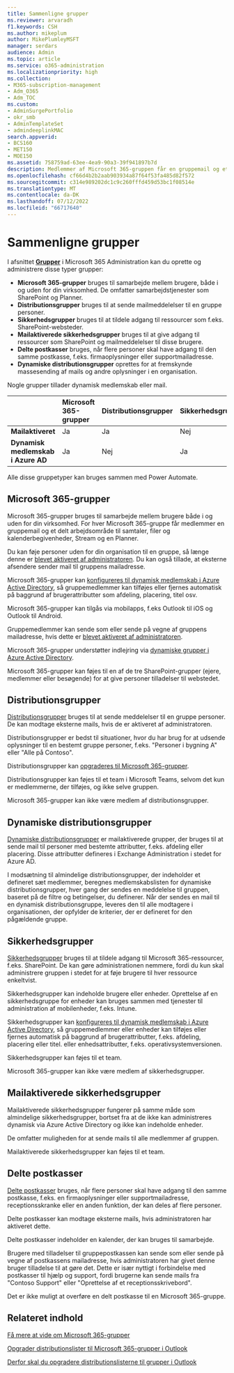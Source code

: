 ```yaml
---
title: Sammenligne grupper
ms.reviewer: arvaradh
f1.keywords: CSH
ms.author: mikeplum
author: MikePlumleyMSFT
manager: serdars
audience: Admin
ms.topic: article
ms.service: o365-administration
ms.localizationpriority: high
ms.collection:
- M365-subscription-management
- Adm_O365
- Adm_TOC
ms.custom:
- AdminSurgePortfolio
- okr_smb
- AdminTemplateSet
- admindeeplinkMAC
search.appverid:
- BCS160
- MET150
- MOE150
ms.assetid: 758759ad-63ee-4ea9-90a3-39f941897b7d
description: Medlemmer af Microsoft 365-gruppen får en gruppemail og et delt arbejdsområde til samtaler, filer og kalenderhændelser, Stream og en Planner.
ms.openlocfilehash: cf66d4b2b2aab903934a87f64f53fa485d82f572
ms.sourcegitcommit: c314e989202dc1c9c260fffd459d53bc1f08514e
ms.translationtype: MT
ms.contentlocale: da-DK
ms.lasthandoff: 07/12/2022
ms.locfileid: "66717640"
---
```

# <a name="compare-groups"></a>Sammenligne grupper

I afsnittet <a href="https://go.microsoft.com/fwlink/p/?linkid=2052855" target="_blank">**Grupper**</a> i Microsoft 365 Administration kan du oprette og administrere disse typer grupper: 

- **Microsoft 365-grupper** bruges til samarbejde mellem brugere, både i og uden for din virksomhed. De omfatter samarbejdstjenester som SharePoint og Planner.
- **Distributionsgrupper** bruges til at sende mailmeddelelser til en gruppe personer.
- **Sikkerhedsgrupper** bruges til at tildele adgang til ressourcer som f.eks. SharePoint-websteder.
- **Mailaktiverede sikkerhedsgrupper** bruges til at give adgang til ressourcer som SharePoint og mailmeddelelser til disse brugere.
- **Delte postkasser** bruges, når flere personer skal have adgang til den samme postkasse, f.eks. firmaoplysninger eller supportmailadresse.
- **Dynamiske distributionsgrupper** oprettes for at fremskynde massesending af mails og andre oplysninger i en organisation.

Nogle grupper tillader dynamisk medlemskab eller mail.

||Microsoft 365-grupper|Distributionsgrupper|Sikkerhedsgrupper|Mailaktiverede sikkerhedsgrupper|Delte postkasser|Dynamiske distributionsgrupper|
|:----|:----|:----|:----|:----|:----|:----|
|**Mailaktiveret**|Ja|Ja|Nej|Ja|Ja|Ja|
|**Dynamisk medlemskab i Azure AD**|Ja|Nej|Ja|Nej|Nej|Nej|

Alle disse gruppetyper kan bruges sammen med Power Automate.

## <a name="microsoft-365-groups"></a>Microsoft 365-grupper

Microsoft 365-grupper bruges til samarbejde mellem brugere både i og uden for din virksomhed. For hver Microsoft 365-gruppe får medlemmer en gruppemail og et delt arbejdsområde til samtaler, filer og kalenderbegivenheder, Stream og en Planner.

Du kan føje personer uden for din organisation til en gruppe, så længe denne er [blevet aktiveret af administratoren](manage-guest-access-in-groups.md). Du kan også tillade, at eksterne afsendere sender mail til gruppens mailadresse.

Microsoft 365-grupper kan [konfigureres til dynamisk medlemskab i Azure Active Directory](/azure/active-directory/users-groups-roles/groups-change-type), så gruppemedlemmer kan tilføjes eller fjernes automatisk på baggrund af brugerattributter som afdeling, placering, titel osv.

Microsoft 365-grupper kan tilgås via mobilapps, f.eks Outlook til iOS og Outlook til Android.

Gruppemedlemmer kan sende som eller sende på vegne af gruppens mailadresse, hvis dette er [blevet aktiveret af administratoren](../../solutions/allow-members-to-send-as-or-send-on-behalf-of-group.md).

Microsoft 365-grupper understøtter indlejring via [dynamiske grupper i Azure Active Directory](/azure/active-directory/enterprise-users/groups-dynamic-rule-member-of).

Microsoft 365-grupper kan føjes til en af de tre SharePoint-grupper (ejere, medlemmer eller besøgende) for at give personer tilladelser til webstedet.

## <a name="distribution-groups"></a>Distributionsgrupper

[Distributionsgrupper](/exchange/recipients-in-exchange-online/manage-distribution-groups/manage-distribution-groups) bruges til at sende meddelelser til en gruppe personer. De kan modtage eksterne mails, hvis de er aktiveret af administratoren.

Distributionsgrupper er bedst til situationer, hvor du har brug for at udsende oplysninger til en bestemt gruppe personer, f.eks. "Personer i bygning A" eller "Alle på Contoso".

Distributionsgrupper kan [opgraderes til Microsoft 365-grupper](../manage/upgrade-distribution-lists.md).

Distributionsgrupper kan føjes til et team i Microsoft Teams, selvom det kun er medlemmerne, der tilføjes, og ikke selve gruppen.

Microsoft 365-grupper kan ikke være medlem af distributionsgrupper.

## <a name="dynamic-distribution-groups"></a>Dynamiske distributionsgrupper 

[Dynamiske distributionsgrupper](/exchange/recipients-in-exchange-online/manage-dynamic-distribution-groups/manage-dynamic-distribution-groups) er mailaktiverede grupper, der bruges til at sende mail til personer med bestemte attributter, f.eks. afdeling eller placering. Disse attributter defineres i Exchange Administration i stedet for Azure AD.

I modsætning til almindelige distributionsgrupper, der indeholder et defineret sæt medlemmer, beregnes medlemskabslisten for dynamiske distributionsgrupper, hver gang der sendes en meddelelse til gruppen, baseret på de filtre og betingelser, du definerer. Når der sendes en mail til en dynamisk distributionsgruppe, leveres den til alle modtagere i organisationen, der opfylder de kriterier, der er defineret for den pågældende gruppe.

## <a name="security-groups"></a>Sikkerhedsgrupper

[Sikkerhedsgrupper](../email/create-edit-or-delete-a-security-group.md) bruges til at tildele adgang til Microsoft 365-ressourcer, f.eks. SharePoint. De kan gøre administrationen nemmere, fordi du kun skal administrere gruppen i stedet for at føje brugere til hver ressource enkeltvist.

Sikkerhedsgrupper kan indeholde brugere eller enheder. Oprettelse af en sikkerhedsgruppe for enheder kan bruges sammen med tjenester til administration af mobilenheder, f.eks. Intune.

Sikkerhedsgrupper kan [konfigureres til dynamisk medlemskab i Azure Active Directory](/azure/active-directory/users-groups-roles/groups-change-type), så gruppemedlemmer eller enheder kan tilføjes eller fjernes automatisk på baggrund af brugerattributter, f.eks. afdeling, placering eller titel. eller enhedsattributter, f.eks. operativsystemversionen.

Sikkerhedsgrupper kan føjes til et team.

Microsoft 365-grupper kan ikke være medlem af sikkerhedsgrupper.

## <a name="mail-enabled-security-groups"></a>Mailaktiverede sikkerhedsgrupper

Mailaktiverede sikkerhedsgrupper fungerer på samme måde som almindelige sikkerhedsgrupper, bortset fra at de ikke kan administreres dynamisk via Azure Active Directory og ikke kan indeholde enheder.

De omfatter muligheden for at sende mails til alle medlemmer af gruppen.

Mailaktiverede sikkerhedsgrupper kan føjes til et team.

## <a name="shared-mailboxes"></a>Delte postkasser

[Delte postkasser](../email/create-a-shared-mailbox.md) bruges, når flere personer skal have adgang til den samme postkasse, f.eks. en firmaoplysninger eller supportmailadresse, receptionsskranke eller en anden funktion, der kan deles af flere personer.

Delte postkasser kan modtage eksterne mails, hvis administratoren har aktiveret dette.

Delte postkasser indeholder en kalender, der kan bruges til samarbejde.

Brugere med tilladelser til gruppepostkassen kan sende som eller sende på vegne af postkassens mailadresse, hvis administratoren har givet denne bruger tilladelse til at gøre det. Dette er især nyttigt i forbindelse med postkasser til hjælp og support, fordi brugerne kan sende mails fra "Contoso Support" eller "Oprettelse af et receptionsskrivebord".

Det er ikke muligt at overføre en delt postkasse til en Microsoft 365-gruppe.

## <a name="related-content"></a>Relateret indhold

[Få mere at vide om Microsoft 365-grupper](https://support.microsoft.com/office/b565caa1-5c40-40ef-9915-60fdb2d97fa2)

[Opgrader distributionslister til Microsoft 365-grupper i Outlook](/microsoft-365/admin/manage/upgrade-distribution-lists)

[Derfor skal du opgradere distributionslisterne til grupper i Outlook](https://support.microsoft.com/office/7fb3d880-593b-4909-aafa-950dd50ce188)
